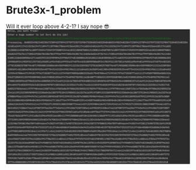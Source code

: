# Brute3x-1_problem

Will it ever loop above 4-2-1? I say nope :sunglasses:
![Settings Window](https://github.com/Michaeel4/Brute3x-1_problem/blob/main/Screenshot%202021-11-28%20at%2014.39.31.png)

